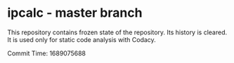 # ipcalc - master branch

This repository contains frozen state of the repository.
Its history is cleared. It is used only for static code
analysis with Codacy.

Commit Time: 1689075688